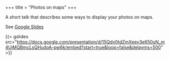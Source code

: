 +++
title = "Photos on maps"
+++

A short talk that describes some ways to display your photos on maps.
<!--more-->
See [Google Slides](https://docs.google.com/presentation/d/15Qdv0tdZmXeev3e650uN_m4UjMQBmcLsQHudoA-pw6k/edit)

{{< gslides src="https://docs.google.com/presentation/d/15Qdv0tdZmXeev3e650uN_m4UjMQBmcLsQHudoA-pw6k/embed?start=true&loop=false&delayms=500" >}}
